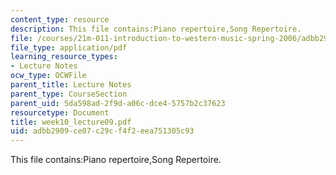 ```yaml
---
content_type: resource
description: This file contains:Piano repertoire,Song Repertoire.
file: /courses/21m-011-introduction-to-western-music-spring-2006/adbb2909ce07c29cf4f2eea751305c93_week10_lecture09.pdf
file_type: application/pdf
learning_resource_types:
- Lecture Notes
ocw_type: OCWFile
parent_title: Lecture Notes
parent_type: CourseSection
parent_uid: 5da598ad-2f9d-a06c-dce4-5757b2c37623
resourcetype: Document
title: week10_lecture09.pdf
uid: adbb2909-ce07-c29c-f4f2-eea751305c93
---
```

This file contains:Piano repertoire,Song Repertoire.

